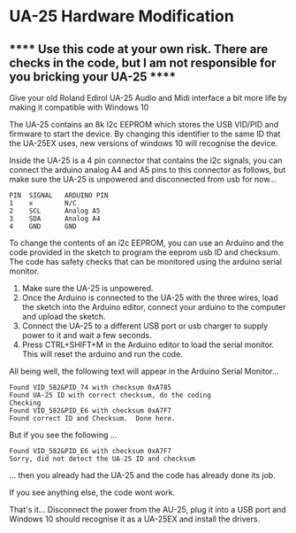 # UA-25 Hardware Modification 

## **** Use this code at your own risk.  There are checks in the code, but I am not responsible for you bricking your UA-25 ****

Give your old Roland Edirol UA-25 Audio and Midi interface a bit more life by making it compatible with Windows 10

The UA-25 contains an 8k I2c EEPROM which stores the USB VID/PID and firmware to start the device. By changing this identifier to the same ID that the UA-25EX uses, new versions of windows 10 will recognise the device.

Inside the UA-25 is a 4 pin connector that contains the i2c signals, you can connect the arduino analog A4 and A5 pins to this connector as follows, but make sure the UA-25 is unpowered and disconnected from usb for now...

```
PIN  SIGNAL   ARDUINO PIN
1    x        N/C
2    SCL      Analog A5
3    SDA      Analog A4
4    GND      GND
```

To change the contents of an i2c EEPROM, you can use an Arduino and the code provided in the sketch to program the eeprom usb ID and checksum.  The code has safety checks that can be monitored using the arduino serial monitor.

1. Make sure the UA-25 is unpowered.
2. Once the Arduino is connected to the UA-25 with the three wires, load the sketch into the Arduino editor, connect your arduino to the computer and upload the sketch.  
3. Connect the UA-25 to a different USB port or usb charger to supply power to it and wait a few seconds. 
5. Press CTRL+SHIFT+M in the Arduino editor to load the serial monitor.  This will reset the arduino and run the code.

All being well, the following text will appear in the Arduino Serial Monitor...

```
Found VID_582&PID_74 with checksum 0xA785
Found UA-25 ID with correct checksum, do the coding
Checking
Found VID_582&PID_E6 with checksum 0xA7F7
Found correct ID and Checksum.  Done here.
```

But if you see the following ...

```
Found VID_582&PID_E6 with checksum 0xA7F7
Sorry, did not detect the UA-25 ID and checksum
```

... then you already had the UA-25 and the code has already done its job. 

If you see anything else,  the code wont work. 

That's it... 
Disconnect the power from the AU-25, plug it into a USB port and Windows 10 should recognise it as a UA-25EX and install the drivers.  
